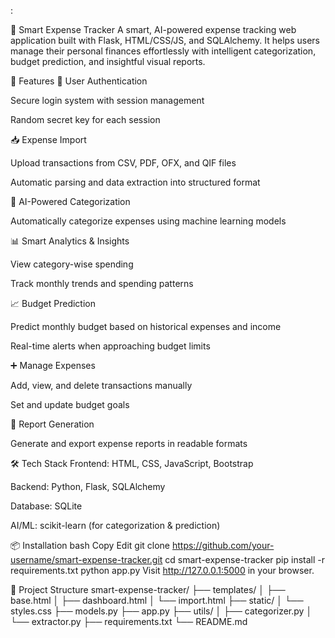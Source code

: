 :

💸 Smart Expense Tracker
A smart, AI-powered expense tracking web application built with Flask, HTML/CSS/JS, and SQLAlchemy. It helps users manage their personal finances effortlessly with intelligent categorization, budget prediction, and insightful visual reports.

🚀 Features
🔐 User Authentication

Secure login system with session management

Random secret key for each session

📥 Expense Import

Upload transactions from CSV, PDF, OFX, and QIF files

Automatic parsing and data extraction into structured format

🧠 AI-Powered Categorization

Automatically categorize expenses using machine learning models

📊 Smart Analytics & Insights

View category-wise spending

Track monthly trends and spending patterns

📈 Budget Prediction

Predict monthly budget based on historical expenses and income

Real-time alerts when approaching budget limits

➕ Manage Expenses

Add, view, and delete transactions manually

Set and update budget goals

📄 Report Generation

Generate and export expense reports in readable formats

🛠️ Tech Stack
Frontend: HTML, CSS, JavaScript, Bootstrap

Backend: Python, Flask, SQLAlchemy

Database: SQLite

AI/ML: scikit-learn (for categorization & prediction)

📦 Installation
bash
Copy
Edit
git clone https://github.com/your-username/smart-expense-tracker.git
cd smart-expense-tracker
pip install -r requirements.txt
python app.py
Visit http://127.0.0.1:5000 in your browser.

📌 Project Structure
smart-expense-tracker/
├── templates/
│   ├── base.html
│   ├── dashboard.html
│   └── import.html
├── static/
│   └── styles.css
├── models.py
├── app.py
├── utils/
│   ├── categorizer.py
│   └── extractor.py
├── requirements.txt
└── README.md

